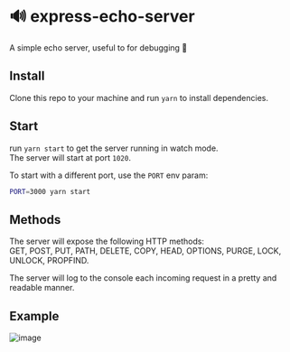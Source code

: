 # 🔊 express-echo-server

A simple echo server, useful to for debugging 🐛

## Install

Clone this repo to your machine and run `yarn` to install dependencies.

## Start

run `yarn start` to get the server running in watch mode.  
The server will start at port `1020`.

To start with a different port, use the `PORT` env param:

```sh
PORT=3000 yarn start
```

## Methods

The server will expose the following HTTP methods:  
GET, POST, PUT, PATH, DELETE, COPY, HEAD, OPTIONS, PURGE, LOCK, UNLOCK,
PROPFIND.

The server will log to the console each incoming request in a pretty and
readable manner.

## Example

![image](https://user-images.githubusercontent.com/16322616/90976566-e32bee80-e546-11ea-95bf-c933162aaa8f.png)
